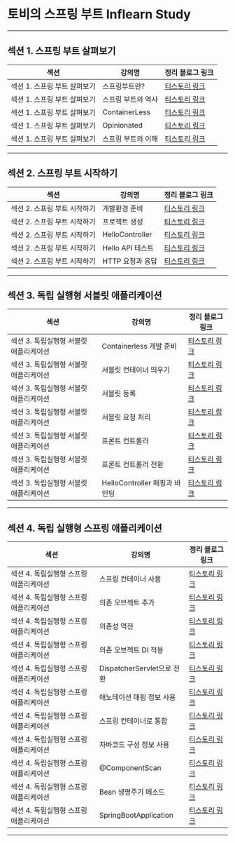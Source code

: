 
# 토비의 스프링 부트 Inflearn Study

---

## 섹션 1. 스프링 부트 살펴보기
| 섹션                 | 강의명           | 정리 블로그 링크                                       |
|--------------------|---------------|-------------------------------------------------|
| 섹션 1. 스프링 부트 살펴보기  | 스프링부트란?        | [티스토리 링크](https://include-hoany.tistory.com/11) |
| 섹션 1. 스프링 부트 살펴보기  | 스프링 부트의 역사     | [티스토리 링크](https://include-hoany.tistory.com/12) |
| 섹션 1. 스프링 부트 살펴보기  | ContainerLess  | [티스토리 링크](https://include-hoany.tistory.com/13) |
| 섹션 1. 스프링 부트 살펴보기  | Opinionated    | [티스토리 링크](https://include-hoany.tistory.com/14) |
| 섹션 1. 스프링 부트 살펴보기| 스프링 부트의 이해     | [티스토리 링크](https://include-hoany.tistory.com/15) |

---

## 섹션 2. 스프링 부트 시작하기
| 섹션                | 강의명             | 정리 블로그 링크                                       |
|-------------------|-----------------|-------------------------------------------------|
| 섹션 2. 스프링 부트 시작하기 | 개발환경 준비         | [티스토리 링크](https://include-hoany.tistory.com/16) |
| 섹션 2. 스프링 부트 시작하기 | 프로젝트 생성         | [티스토리 링크](https://include-hoany.tistory.com/17) |
| 섹션 2. 스프링 부트 시작하기 | HelloController | [티스토리 링크](https://include-hoany.tistory.com/18) |
| 섹션 2. 스프링 부트 시작하기 | Hello API 테스트   | [티스토리 링크](https://include-hoany.tistory.com/19) |
| 섹션 2. 스프링 부트 시작하기 | HTTP 요청과 응답     | [티스토리 링크](https://include-hoany.tistory.com/20) |

---

## 섹션 3. 독립 실행형 서블릿 애플리케이션
| 섹션                       | 강의명                     | 정리 블로그 링크                                       |
|--------------------------|-------------------------|-------------------------------------------------|
| 섹션 3. 독립실행형 서블릿 애플리케이션   | Containerless 개발 준비     | [티스토리 링크](https://include-hoany.tistory.com/21) |
| 섹션 3. 독립실행형 서블릿 애플리케이션   | 서블릿 컨테이너 띄우기            | [티스토리 링크](https://include-hoany.tistory.com/22) |
| 섹션 3. 독립실행형 서블릿 애플리케이션   | 서블릿 등록                  | [티스토리 링크](https://include-hoany.tistory.com/23) |
| 섹션 3. 독립실행형 서블릿 애플리케이션   | 서블릿 요청 처리               | [티스토리 링크](https://include-hoany.tistory.com/24) |
| 섹션 3. 독립실행형 서블릿 애플리케이션   | 프론트 컨트롤러                | [티스토리 링크](https://include-hoany.tistory.com/25) |
| 섹션 3. 독립실행형 서블릿 애플리케이션   | 프론트 컨트롤러 전환             | [티스토리 링크](https://include-hoany.tistory.com/26) |
| 섹션 3. 독립실행형 서블릿 애플리케이션   | HelloController 매핑과 바인딩 | [티스토리 링크](https://include-hoany.tistory.com/27) |

---

## 섹션 4. 독립 실행형 스프링 애플리케이션
| 섹션                     | 강의명                    | 정리 블로그 링크                                       |
|------------------------|------------------------|-------------------------------------------------|
| 섹션 4. 독립실행형 스프링 애플리케이션 | 스프링 컨테이너 사용            | [티스토리 링크](https://include-hoany.tistory.com/28) |
| 섹션 4. 독립실행형 스프링 애플리케이션 | 의존 오브젝트 추가             | [티스토리 링크](https://include-hoany.tistory.com/29) |
| 섹션 4. 독립실행형 스프링 애플리케이션 | 의존성 역전                 | [티스토리 링크](https://include-hoany.tistory.com/30) |
| 섹션 4. 독립실행형 스프링 애플리케이션 | 의존 오브젝트 DI 적용          | [티스토리 링크](https://include-hoany.tistory.com/31) |
| 섹션 4. 독립실행형 스프링 애플리케이션 | DispatcherServlet으로 전환 | [티스토리 링크](https://include-hoany.tistory.com/32) |
| 섹션 4. 독립실행형 스프링 애플리케이션 | 애노테이션 매핑 정보 사용         | [티스토리 링크](https://include-hoany.tistory.com/33) |
| 섹션 4. 독립실행형 스프링 애플리케이션 | 스프링 컨테이너로 통합           | [티스토리 링크](https://include-hoany.tistory.com/34) |
| 섹션 4. 독립실행형 스프링 애플리케이션 | 자바코드 구성 정보 사용          | [티스토리 링크](https://include-hoany.tistory.com/35) |
| 섹션 4. 독립실행형 스프링 애플리케이션 | @ComponentScan         | [티스토리 링크](https://include-hoany.tistory.com/36) |
| 섹션 4. 독립실행형 스프링 애플리케이션 | Bean 생명주기 메소드          | [티스토리 링크](https://include-hoany.tistory.com/37) |
| 섹션 4. 독립실행형 스프링 애플리케이션 | SpringBootApplication  | [티스토리 링크](https://include-hoany.tistory.com/38) |

---
